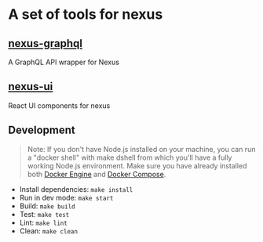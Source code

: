 # A set of tools for nexus

## [nexus-graphql](./packages/nexus-graphql/README.md)

A GraphQL API wrapper for Nexus

## [nexus-ui](./packages/nexus-ui/README.md)

React UI components for nexus

## Development

> Note: If you don't have Node.js installed on your machine, you can run a "docker shell" with make dshell from which you'll have a fully working Node.js environment. Make sure you have already installed both [Docker Engine](https://docs.docker.com/install/) and [Docker Compose](https://docs.docker.com/compose/install/).

- Install dependencies: `make install`
- Run in dev mode: `make start`
- Build: `make build`
- Test: `make test`
- Lint: `make lint`
- Clean: `make clean`
